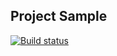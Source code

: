 ## Project Sample  
[![Build status](https://ci.appveyor.com/api/projects/status/aj7qvhbsoopojuxk/branch/master?svg=true)](https://ci.appveyor.com/project/Mariyapodnebesnaya/rest/branch/master)
